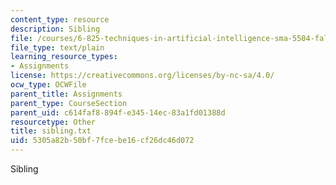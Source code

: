 ```yaml
---
content_type: resource
description: Sibling
file: /courses/6-825-techniques-in-artificial-intelligence-sma-5504-fall-2002/5305a82b50bf7fcebe16cf26dc46d072_sibling.txt
file_type: text/plain
learning_resource_types:
- Assignments
license: https://creativecommons.org/licenses/by-nc-sa/4.0/
ocw_type: OCWFile
parent_title: Assignments
parent_type: CourseSection
parent_uid: c614faf8-894f-e345-14ec-83a1fd01388d
resourcetype: Other
title: sibling.txt
uid: 5305a82b-50bf-7fce-be16-cf26dc46d072
---
```

Sibling